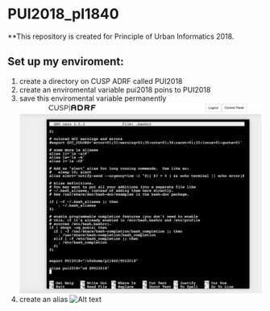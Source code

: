 # PUI2018_pl1840
**This repository is created for Principle of Urban Informatics 2018.

## Set up my enviroment:
1. create a directory on CUSP ADRF called PUI2018
2. create an enviromental variable pui2018 poins to PUI2018
3. save this enviromental variable permanently
![Alt text](HW1_pl1840/HW1_1.png)
4. create an alias
![Alt text](HW1_fb55/HW1_2.png)
